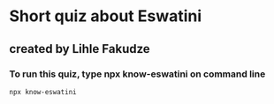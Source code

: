 # Short quiz about Eswatini

## created by Lihle Fakudze

### To run this quiz, type npx know-eswatini on command line

`npx know-eswatini`
